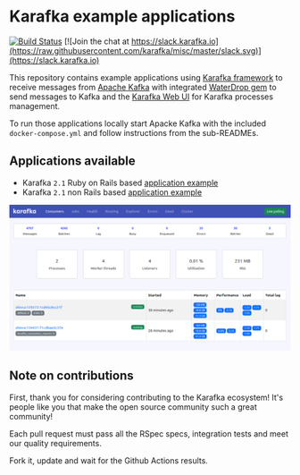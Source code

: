# Karafka example applications

[![Build Status](https://github.com/karafka/example-app/actions/workflows/ci.yml/badge.svg)](https://github.com/karafka/example-app/actions/workflows/ci.yml)
[![Join the chat at https://slack.karafka.io](https://raw.githubusercontent.com/karafka/misc/master/slack.svg)](https://slack.karafka.io)

This repository contains  example applications using [Karafka framework](https://github.com/karafka/karafka
) to receive messages from [Apache Kafka](http://kafka.apache.org/) with integrated [WaterDrop gem](https://github.com/karafka/waterdrop) to send messages to Kafka and the [Karafka Web UI](https://github.com/karafka/karafka-web) for Karafka processes management.

To run those applications locally start Apacke Kafka with the included `docker-compose.yml` and follow instructions from the sub-READMEs.

## Applications available

- Karafka `2.1` Ruby on Rails based [application example](https://github.com/karafka/example-apps/tree/master/v2.1-rails)
- Karafka `2.1` non Rails based [application example](https://github.com/karafka/example-apps/tree/master/v2.1-non-rails)

![karafka web ui](https://raw.githubusercontent.com/karafka/misc/master/printscreens/web-ui.png)

## Note on contributions

First, thank you for considering contributing to the Karafka ecosystem! It's people like you that make the open source community such a great community!

Each pull request must pass all the RSpec specs, integration tests and meet our quality requirements.

Fork it, update and wait for the Github Actions results.
